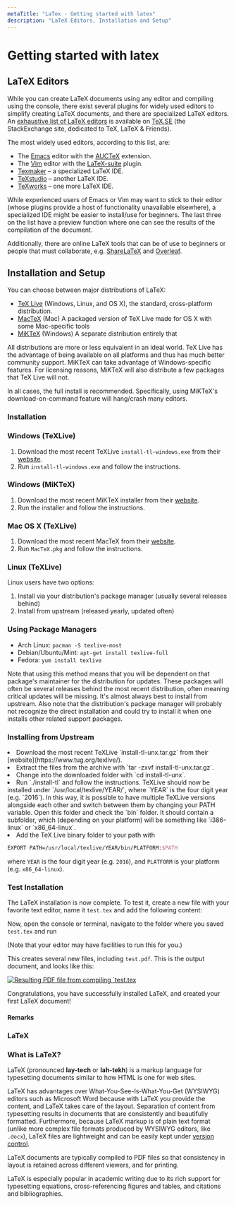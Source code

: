 ```yaml
---
metaTitle: "LaTex - Getting started with latex"
description: "LaTeX Editors, Installation and Setup"
---
```


# Getting started with latex



## LaTeX Editors


While you can create LaTeX documents using any editor and compiling using the console, there exist several plugins for widely used editors to simplify creating LaTeX documents, and there are specialized LaTeX editors. An [exhaustive list of LaTeX editors](http://tex.stackexchange.com/questions/339/latex-editors-ides) is available on [TeX.SE](http://tex.stackexchange.com/) (the StackExchange site, dedicated to TeX, LaTeX & Friends).

The most widely used editors, according to this list, are:

- The [Emacs](http://www.gnu.org/software/emacs/emacs.html) editor with the [AUCTeX](http://www.gnu.org/software/auctex/) extension.
- The [Vim](http://www.vim.org/) editor with the [LaTeX-suite](http://vim-latex.sourceforge.net/) plugin.
- [Texmaker](http://www.xm1math.net/texmaker/) – a specialized LaTeX IDE.
- [TeXstudio](http://texstudio.sourceforge.net/) – another LaTeX IDE.
- [TeXworks](https://github.com/TeXworks/texworks/releases) – one more LaTeX IDE.

While experienced users of Emacs or Vim may want to stick to their editor (whose plugins provide a host of functionality unavailable elsewhere), a specialized IDE might be easier to install/use for beginners. The last three on the list have a preview function where one can see the results of the compilation of the document.

Additionally, there are online LaTeX tools that can be of use to beginners or people that must collaborate, e.g. [ShareLaTeX](https://www.sharelatex.com/) and [Overleaf](https://www.overleaf.com/).



## Installation and Setup


You can choose between major distributions of LaTeX:

- [TeX Live](https://www.tug.org/texlive/) (Windows, Linux, and OS X), the standard, cross-platform distribution.
- [MacTeX](http://tug.org/mactex/) (Mac) A packaged version of TeX Live made for OS X with some Mac-specific tools
- [MiKTeX](http://miktex.org/) (Windows) A separate distribution entirely that

All distributions are more or less equivalent in an ideal world. TeX Live has the advantage of being available on all platforms and thus has much better community support. MiKTeX can take advantage of Windows-specific features. For licensing reasons, MiKTeX will also distribute a few packages that TeX Live will not.

In all cases, the full install is recommended.  Specifically, using MiKTeX's download-on-command feature will hang/crash many editors.

### Installation

### Windows (TeXLive)

1. Download the most recent TeXLive `install-tl-windows.exe` from their [website](https://www.tug.org/texlive/).
1. Run `install-tl-windows.exe` and follow the instructions.

### Windows (MiKTeX)

1. Download the most recent MiKTeX installer from their [website](http://miktex.org/download).
1. Run the installer and follow the instructions.

### Mac OS X (TeXLive)

1. Download the most recent MacTeX from their [website](http://www.tug.org/mactex/mactex-download.html).
1. Run `MacTeX.pkg` and follow the instructions.

### Linux (TeXLive)

Linux users have two options:

1. Install via your distribution's package manager (usually several releases behind)
1. Install from upstream (released yearly, updated often)

### Using Package Managers

- Arch Linux: `pacman -S texlive-most`
- Debian/Ubuntu/Mint: `apt-get install texlive-full`
- Fedora: `yum install texlive`

Note that using this method means that you will be dependent on that package's maintainer for the distribution for updates.  These packages will often be several releases behind the most recent distribution, often meaning critical updates will be missing.  It's almost always best to install from upstream. Also note that the distribution's package manager will probably not recognize the direct installation and could try to install it when one installs other related support packages.

### Installing from Upstream

<li>
Download the most recent TeXLive `install-tl-unx.tar.gz` from their [website](https://www.tug.org/texlive/).
</li>
<li>
Extract the files from the archive with `tar -zxvf install-tl-unx.tar.gz`.
</li>
<li>
Change into the downloaded folder with `cd install-tl-unx`.
</li>
<li>
Run `./install-tl` and follow the instructions.
TeXLive should now be installed under `/usr/local/texlive/YEAR/`, where `YEAR` is the four digit year (e.g. `2016`). In this way, it is possible to have multiple TeXLive versions alongside each other and switch between them by changing your PATH variable.
Open this folder and check the `bin` folder. It should contain a subfolder, which (depending on your platform) will be something like `i386-linux` or `x86_64-linux`.
</li>
<li>
Add the TeX Live binary folder to your path with

```latex
EXPORT PATH=/usr/local/texlive/YEAR/bin/PLATFORM:$PATH

```


where `YEAR` is the four digit year (e.g. `2016`), and `PLATFORM` is your platform (e.g. `x86_64-linux`).
</li>

### Test Installation

The LaTeX installation is now complete. To test it, create a new file with your favorite text editor, name it `test.tex` and add the following content:

Now, open the console or terminal, navigate to the folder where you saved `test.tex` and run

(Note that your editor may have facilities to run this for you.)

This creates several new files, including `test.pdf`. This is the output document, and looks like this:

[<img src="http://i.stack.imgur.com/fIs4k.png" alt="Resulting PDF file from compiling `test.tex" />](http://i.stack.imgur.com/fIs4k.png)

Congratulations, you have successfully installed LaTeX, and created your first LaTeX document!



#### Remarks


### LaTeX

### What is LaTeX?

LaTeX (pronounced **lay-tech** or **lah-tekh**) is a markup language for typesetting documents similar to how HTML is one for web sites.

LaTeX has advantages over What-You-See-Is-What-You-Get (WYSIWYG) editors such as Microsoft Word because with LaTeX you provide the content, and LaTeX takes care of the layout. Separation of content from typesetting results in documents that are consistently and beautifully formatted. Furthermore, because LaTeX markup is of plain text format (unlike more complex file formats produced by WYSIWYG editors, like `.docx`), LaTeX files are lightweight and can be easily kept under [version control](https://en.wikipedia.org/wiki/Version_control).

LaTeX documents are typically compiled to PDF files so that consistency in layout is retained across different viewers, and for printing.

LaTeX is especially popular in academic writing due to its rich support for typesetting equations, cross-referencing figures and tables, and citations and bibliographies.

